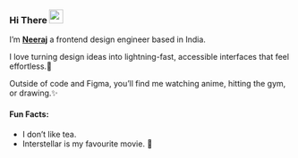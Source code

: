 ### Hi There <img src="https://github.com/user-attachments/assets/4ed5803a-2a01-4090-84bb-545402533001" width="25"/>

I’m [**Neeraj**](https://github.com/neerajc0des/) a frontend design engineer based in India.

I love turning design ideas into lightning-fast, accessible interfaces that feel effortless.👾

Outside of code and Figma, you’ll find me watching anime, hitting the gym, or drawing.✨

#### Fun Facts:
* I don’t like tea.
* Interstellar is my favourite movie. 🌌

